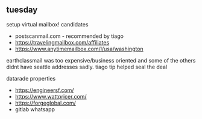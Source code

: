 

## tuesday

setup virtual mailbox! candidates

- postscanmail.com - recommended by tiago
- https://travelingmailbox.com/affiliates
- https://www.anytimemailbox.com/l/usa/washington

earthclassmail was too expensive/business oriented and some of the others didnt have seattle addresses sadly. tiago tip helped seal the deal

datarade properties
- https://engineersf.com/
- https://www.wattpricer.com/
- https://forgeglobal.com/
- gitlab whatsapp
